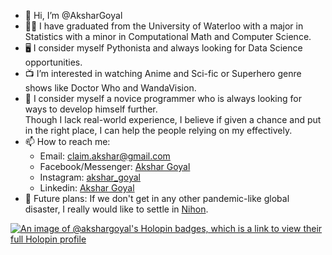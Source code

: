 - 👋 Hi, I’m @AksharGoyal
- 👨‍🎓 I have graduated from the University of Waterloo with a major in Statistics with a minor in Computational Math and Computer Science.
- 🖥️ I consider myself Pythonista and always looking for Data Science opportunities.
- 📺 I’m interested in watching Anime and Sci-fic or Superhero genre shows like Doctor Who and WandaVision. 
- 🌱 I consider myself a novice programmer who is always looking for ways to develop himself further.  
        Though I lack real-world experience, I believe if given a chance and put in the right place, I can help the people relying on my effectively.
- 📫 How to reach me:  
   - Email: claim.akshar@gmail.com  
   - Facebook/Messenger: <a href='https://www.facebook.com/akshar.andro'>Akshar Goyal</a>  
   - Instagram: <a href='https://www.instagram.com/akshar_goyal/?hl=en'>akshar_goyal</a>  
   - Linkedin: <a href='https://www.linkedin.com/in/akshar-goyal/?originalSubdomain=ca'>Akshar Goyal</a>
- 🔮 Future plans: If we don't get in any other pandemic-like global disaster, I really would like to settle in <a href='https://www.google.com/search?q=nihon&oq=nihon&aqs=chrome..69i57.783j0j4&sourceid=chrome&ie=UTF-8'>Nihon</a>.
<!---
AksharGoyal/AksharGoyal is a ✨ special ✨ repository because its `README.md` (this file) appears on your GitHub profile.
You can click the Preview link to take a look at your changes.
--->
[![An image of @akshargoyal's Holopin badges, which is a link to view their full Holopin profile](https://holopin.me/akshargoyal)](https://holopin.io/@akshargoyal)
